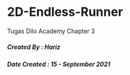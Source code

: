 # 2D-Endless-Runner
Tugas Dilo Academy Chapter 3
##### Created By : Hariz
##### Date Created : 15 - September 2021
